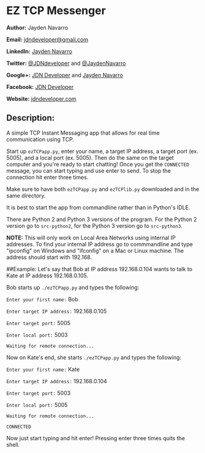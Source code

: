 EZ TCP Messenger
========================

**Author:** Jayden Navarro

**Email:** jdndeveloper@gmail.com

**LinkedIn:** [Jayden Navarro](https://www.linkedin.com/in/jaydennavarro)

**Twitter:** [@JDNdeveloper](https://twitter.com/JDNdeveloper) and [@JaydenNavarro](https://twitter.com/JaydenNavarro)

**Google+:** [JDN Developer](https://plus.google.com/u/0/+Jdndeveloper/posts) and [Jayden Navarro](https://plus.google.com/u/0/+JaydenNavarro/posts)

**Facebook:** [JDN Developer](https://www.facebook.com/jdndeveloper)

**Website:** [jdndeveloper.com](http://www.jdndeveloper.com/)

## Description:
A simple TCP Instant Messaging app that allows for real time communication using TCP.

Start up `ezTCPapp.py`, enter your name, a target IP address, a target port (ex. 5005), 
and a local port (ex. 5005). Then do the same on the target computer and you're ready 
to start chatting! Once you get the `CONNECTED` message, you can start typing and use 
enter to send. To stop the connection hit enter three times.

Make sure to have both `ezTCPapp.py` and `ezTCPlib.py` downloaded and in the same 
directory.

It is best to start the app from commandline rather than in Python's IDLE.

There are Python 2 and Python 3 versions of the program. For the Python 2 version 
go to `src-python2`, for the Python 3 version go to `src-python3`.

**NOTE:** This will only work on Local Area Networks using internal IP addresses. To find 
your internal IP address go to commmandline and type "ipconfig" on Windows and "ifconfig" 
on a Mac or Linux machine. The address should start with 192.168.

##Example:
Let's say that Bob at IP address 192.168.0.104 wants to talk to Kate at IP address 
192.168.0.105. 

Bob starts up `./ezTCPapp.py` and types the following:

`Enter your first name:` Bob

`Enter target IP address:` 192.168.0.105

`Enter target port:` 5005

`Enter local port:` 5003

`Waiting for remote connection...`

Now on Kate's end, she starts `./ezTCPapp.py` and types the following:

`Enter your first name:` Kate

`Enter target IP address:` 192.168.0.104

`Enter target port:` 5003

`Enter local port:` 5005

`Waiting for remote connection...`

`CONNECTED`

Now just start typing and hit enter! Pressing enter three times quits the shell.
